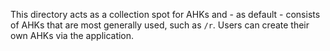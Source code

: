 This directory acts as a collection spot for AHKs and - as default - consists of AHKs that are most generally used, such as `/r`. Users can create their own AHKs via the application.

